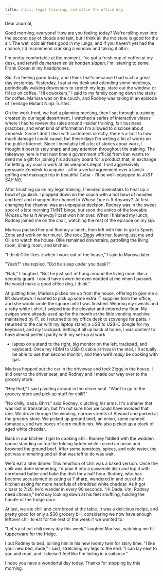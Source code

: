 ```yaml
---
title: chili, legal training, and ollie the office dog
---
```


Dear Journal,

Good morning, everyone! How are you feeling today? We're rolling over
into the second day of clouds and rain, but I think all the moisture is
good for the air. The wet, cold air feels good in my lungs, and if you
haven't yet had the chance, I'd recommend cracking a window and taking
it all in.

I'm pretty comfortable at the moment. I've got a fresh cup of coffee at
my desk, and *terwijl de mensen en de honden slapen*, I'm listening to
some Frank Ocean in my headphones.

*Sip*. I'm feeling good today, and I think that's because I had such a
great day yesterday. Yesterday, I sat at my desk and attending some
meetings, periodically walking downstairs to stretch my legs, stare out
the window, or fill up on coffee. "Hi coworkers," I said to my family
coming down the stairs for coffee. Marissa was on the couch, and Rodney
was taking in an episode of Teenage Mutant Ninja Turtles.

On the work front, we had a planning meeting, then I sat through a
training created by our legal department. I watched a series of
interactive videos where I had to review the rules around insider
training, fair business practices, and what kind of information I'm
allowed to disclose about Zendesk. Since I don't deal with customers
directly, there's a limit to how much damage I could cause, but these
days I'm writing a lot of words on the public Internet. Since I
inevitably tell a lot of stories about work, I thought it best to stay
sharp and pay attention throughout the training. The takeaway here is
that next time a government official from Iran wants to send me a gift
for joining his advisory board for a product that, in exchange for
letting my cousin work at his weapons depot, I will aggressively
persuade Zendesk to acquire - all in a verbal agreement over a lavish
golfing and massage trip in beautiful Cuba - I'll be well-equipped to
*JUST SAY NO*.

After brushing up on my legal training, I headed downstairs to heat up a
bowl of goulash. I plopped down on the couch with a hot bowl of noodles
and beef and changed the channel to *Whose Line Is It Anyway?*. At
first, changing the channel was an unpopular decision. Rodney was in the
sweet spot of a late morning TMNT binge, but soon the antics of the
loveable *Whose Line Is It Anyway?* cast won him over. When I finished
my lunch, Rodney joined me on the chair, watching the rest of the
episode on my lap.

Marissa packed her and Rodney a lunch, then left with him to go to
Sports Zone and work on her mural. She took Ziggy with her, leaving just
me and Ollie to watch the house. Ollie remained downstairs, patrolling
the living room, dining room, and kitchen.

"I think Ollie likes it when I work out of the house," I said to Marissa
later.

"Yeah?" she replied. "Did he sleep under you desk?"

"Nah," I laughed. "But he just sort of hung around the living room like
a security guard. I could have sworn he even nodded at me when I passed.
He would make a good office dog, I think."

At quitting time, Marissa picked me up from the house, offering to give
me a lift downtown. I wanted to pick up some extra IT supplies form the
office, and she would circle the square until I was finished. Wearing my
sweats and a ratty white t shirt, I swiped into the elevator and entered
my floor. My swipes were already used up for the month at the little
vending machine maintained by IT, so I returned to my office desk to
scavenge for parts. I returned to the car with my laptop stand, a USB to
USB-C dongle for my keyboard, and my trackpad. Setting it all up back at
home, I was content to have almost perfect parity with my set-up at work
- laptop on a stand to the right, big monitor on the left, trackpad, and
keyboard. Once my HDMI to USB-C cable arrives in the mail, I'll actually
be able to use that second monitor, and then we'll *really* be cooking
with gas.

Marissa hopped out the car in the driveway and took Ziggy in the house.
I slid over to the driver seat, and Rodney and I made our way over to
the grocery store.

"Hey Rod," I said pivoting around in the driver seat. "Want to go to the
grocery store and pick up stuff for chili?"

"No chilly, dada. Bhrrr." said Rodney, clutching his arms. It's a shame
that was lost in translation, but I'm not sure how we could have avoided
that one. We drove through the winding, narrow streets of Atwood and
parked at the grocery store. We picked up ground beef, an onion, some
canned tomatoes, and two boxes of corn muffin mix. We also picked up a
block of aged white cheddar.

Back in our kitchen, I got to cooking chili. Rodney fiddled with the
wodden spoon standing on top the folding ladder while I diced an onion
and browned the ground beef. After some tomatoes, spices, and cold
water, the pot was simmering and all that was left to do was wait.

We'd eat a later dinner. This rendition of chili was a baked version.
Once the chili was done simmering, I'd pour it into a casserole dish and
top it with cornbread batter and bake the dish for a half hour. Rodney,
who has become accustomed to eating at 7 sharp, wandered in and out of
the kitchen asking for more handfuls of shredded white cheddar. As it
got closer to 7:20, he'd wander in every 90 seconds. "Hi Dada. Um,
Rodney need *cheese*," he'd say looking down at his feet shuffling,
holding the handle of the fridge door.

At last, we ate chili and cornbread at the table. It was a delicious
recipe, and pretty good for only a \$30 grocery bill, considering we now
have enough leftover chili to eat for the rest of the week if we wanted
to.

"Let's just eat chili every day this week," laughed Marissa, watching me
fill tupperware for the fridge.

I put Rodney to bed, joining him in his new roomy twin for story time.
"I like your new bed, dude," I said, stretching my legs to the end. "I
can lay next to you and read, and it doesn't feel like I'm hiding in a
suitcase."

I hope you have a wonderful day today. Thanks for stopping by this
morning.

